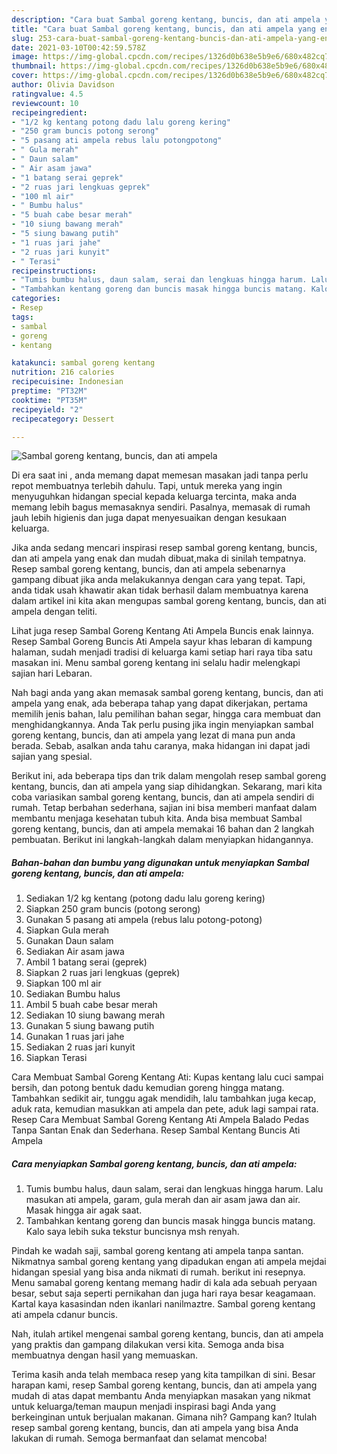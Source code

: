 ```yaml
---
description: "Cara buat Sambal goreng kentang, buncis, dan ati ampela yang enak Untuk Jualan"
title: "Cara buat Sambal goreng kentang, buncis, dan ati ampela yang enak Untuk Jualan"
slug: 253-cara-buat-sambal-goreng-kentang-buncis-dan-ati-ampela-yang-enak-untuk-jualan
date: 2021-03-10T00:42:59.578Z
image: https://img-global.cpcdn.com/recipes/1326d0b638e5b9e6/680x482cq70/sambal-goreng-kentang-buncis-dan-ati-ampela-foto-resep-utama.jpg
thumbnail: https://img-global.cpcdn.com/recipes/1326d0b638e5b9e6/680x482cq70/sambal-goreng-kentang-buncis-dan-ati-ampela-foto-resep-utama.jpg
cover: https://img-global.cpcdn.com/recipes/1326d0b638e5b9e6/680x482cq70/sambal-goreng-kentang-buncis-dan-ati-ampela-foto-resep-utama.jpg
author: Olivia Davidson
ratingvalue: 4.5
reviewcount: 10
recipeingredient:
- "1/2 kg kentang potong dadu lalu goreng kering"
- "250 gram buncis potong serong"
- "5 pasang ati ampela rebus lalu potongpotong"
- " Gula merah"
- " Daun salam"
- " Air asam jawa"
- "1 batang serai geprek"
- "2 ruas jari lengkuas geprek"
- "100 ml air"
- " Bumbu halus"
- "5 buah cabe besar merah"
- "10 siung bawang merah"
- "5 siung bawang putih"
- "1 ruas jari jahe"
- "2 ruas jari kunyit"
- " Terasi"
recipeinstructions:
- "Tumis bumbu halus, daun salam, serai dan lengkuas hingga harum. Lalu masukan ati ampela, garam, gula merah dan air asam jawa dan air. Masak hingga air agak saat."
- "Tambahkan kentang goreng dan buncis masak hingga buncis matang. Kalo saya lebih suka tekstur buncisnya msh renyah."
categories:
- Resep
tags:
- sambal
- goreng
- kentang

katakunci: sambal goreng kentang 
nutrition: 216 calories
recipecuisine: Indonesian
preptime: "PT32M"
cooktime: "PT35M"
recipeyield: "2"
recipecategory: Dessert

---
```



![Sambal goreng kentang, buncis, dan ati ampela](https://img-global.cpcdn.com/recipes/1326d0b638e5b9e6/680x482cq70/sambal-goreng-kentang-buncis-dan-ati-ampela-foto-resep-utama.jpg)

Di era  saat ini , anda memang dapat memesan masakan jadi tanpa perlu repot membuatnya terlebih dahulu. Tapi, untuk mereka yang ingin menyuguhkan hidangan special kepada keluarga tercinta, maka anda memang lebih bagus memasaknya sendiri. Pasalnya, memasak di rumah jauh lebih higienis dan juga dapat menyesuaikan dengan kesukaan keluarga.

Jika anda sedang mencari inspirasi resep sambal goreng kentang, buncis, dan ati ampela yang enak dan mudah dibuat,maka di sinilah tempatnya. Resep sambal goreng kentang, buncis, dan ati ampela  sebenarnya gampang dibuat jika anda melakukannya dengan cara yang tepat. Tapi, anda tidak usah khawatir akan tidak berhasil dalam membuatnya 
karena dalam artikel ini kita akan mengupas sambal goreng kentang, buncis, dan ati ampela dengan teliti.  

Lihat juga resep Sambal Goreng Kentang Ati Ampela Buncis enak lainnya. Resep Sambal Goreng Buncis Ati Ampela sayur khas lebaran di kampung halaman, sudah menjadi tradisi di keluarga kami setiap hari raya tiba satu masakan ini. Menu sambal goreng kentang ini selalu hadir melengkapi sajian hari Lebaran.

Nah bagi anda yang akan memasak sambal goreng kentang, buncis, dan ati ampela yang enak, ada beberapa tahap yang dapat dikerjakan, pertama memilih jenis bahan, lalu pemilihan bahan segar, hingga cara membuat dan menghidangkannya. Anda Tak perlu pusing jika ingin menyiapkan sambal goreng kentang, buncis, dan ati ampela yang lezat di mana pun anda berada. Sebab, asalkan anda  tahu caranya, maka hidangan ini dapat jadi sajian yang spesial.

Berikut ini, ada beberapa tips dan trik dalam mengolah resep sambal goreng kentang, buncis, dan ati ampela yang siap dihidangkan. Sekarang, mari kita coba variasikan sambal goreng kentang, buncis, dan ati ampela sendiri di rumah. Tetap berbahan sederhana, sajian ini bisa memberi manfaat dalam membantu menjaga kesehatan tubuh kita. Anda bisa membuat Sambal goreng kentang, buncis, dan ati ampela memakai 16 bahan dan 2 langkah pembuatan. Berikut ini langkah-langkah dalam menyiapkan hidangannya.

<!--inarticleads1-->

##### Bahan-bahan dan bumbu yang digunakan untuk menyiapkan Sambal goreng kentang, buncis, dan ati ampela:

1. Sediakan 1/2 kg kentang (potong dadu lalu goreng kering)
1. Siapkan 250 gram buncis (potong serong)
1. Gunakan 5 pasang ati ampela (rebus lalu potong-potong)
1. Siapkan  Gula merah
1. Gunakan  Daun salam
1. Sediakan  Air asam jawa
1. Ambil 1 batang serai (geprek)
1. Siapkan 2 ruas jari lengkuas (geprek)
1. Siapkan 100 ml air
1. Sediakan  Bumbu halus
1. Ambil 5 buah cabe besar merah
1. Sediakan 10 siung bawang merah
1. Gunakan 5 siung bawang putih
1. Gunakan 1 ruas jari jahe
1. Sediakan 2 ruas jari kunyit
1. Siapkan  Terasi


Cara Membuat Sambal Goreng Kentang Ati: Kupas kentang lalu cuci sampai bersih, dan potong bentuk dadu kemudian goreng hingga matang. Tambahkan sedikit air, tunggu agak mendidih, lalu tambahkan juga kecap, aduk rata, kemudian masukkan ati ampela dan pete, aduk lagi sampai rata. Resep Cara Membuat Sambal Goreng Kentang Ati Ampela Balado Pedas Tanpa Santan Enak dan Sederhana. Resep Sambal Kentang Buncis Ati Ampela 

<!--inarticleads2-->

##### Cara menyiapkan Sambal goreng kentang, buncis, dan ati ampela:

1. Tumis bumbu halus, daun salam, serai dan lengkuas hingga harum. Lalu masukan ati ampela, garam, gula merah dan air asam jawa dan air. Masak hingga air agak saat.
1. Tambahkan kentang goreng dan buncis masak hingga buncis matang. Kalo saya lebih suka tekstur buncisnya msh renyah.


Pindah ke wadah saji, sambal goreng kentang ati ampela tanpa santan. Nikmatnya sambal goreng kentang yang dipadukan engan ati ampela mejdai hidangan spesial yang bisa anda nikmati di rumah. berikut ini resepnya. Menu samabal goreng kentang memang hadir di kala ada sebuah peryaan besar, sebut saja seperti pernikahan dan juga hari raya besar keagamaan. Kartal kaya kasasindan nden ikanlari nanilmaztre. Sambal goreng kentang ati ampela cdanur buncis. 

Nah, itulah artikel mengenai  sambal goreng kentang, buncis, dan ati ampela  yang praktis dan gampang dilakukan versi kita. Semoga anda bisa membuatnya dengan hasil yang memuaskan. 

Terima kasih anda telah membaca resep yang kita tampilkan di sini. Besar harapan kami, resep  Sambal goreng kentang, buncis, dan ati ampela yang mudah di atas dapat membantu Anda menyiapkan masakan yang nikmat untuk keluarga/teman maupun menjadi inspirasi bagi Anda yang berkeinginan untuk berjualan makanan. Gimana nih? Gampang kan? Itulah resep sambal goreng kentang, buncis, dan ati ampela yang bisa Anda lakukan di rumah. Semoga bermanfaat dan selamat mencoba!

